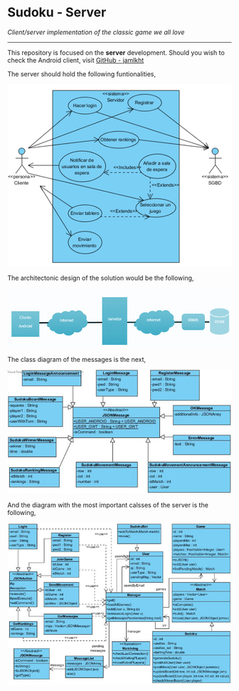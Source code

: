 # Sudoku - Server
*Client/server implementation of the classic game we all love*
***
This repository is focused on the **server** development. 
Should you wish to check the Android client, visit [GitHub - jamlkht](https://github.com/jamlkht/ClienteJuegos)

The server should hold the following funtionalities,
<p align="center">
  <img src="https://github.com/gomezportillo/SudokuGame_Server/blob/master/data/diagrams/use_case_diagram.png?raw=true" alt="USD"/>
</p>


The architectonic design of the solution would be the following,
<p align="center">
  <img src="https://github.com/gomezportillo/SudokuGame_Server/blob/master/data/diagrams/architectonic_design.png?raw=true" alt="USD"/>
</p>


The class diagram of the messages is the next,
<p align="center">
  <img src="https://github.com/gomezportillo/SudokuGame_Server/blob/master/data/diagrams/messages.png?raw=true" alt="USD"/>
</p>


And the diagram with the most important calsses of the server is the following,
<p align="center">
  <img src="https://github.com/gomezportillo/SudokuGame_Server/blob/master/data/diagrams/class_diagram.png?raw=true" alt="USD"/>
</p>
